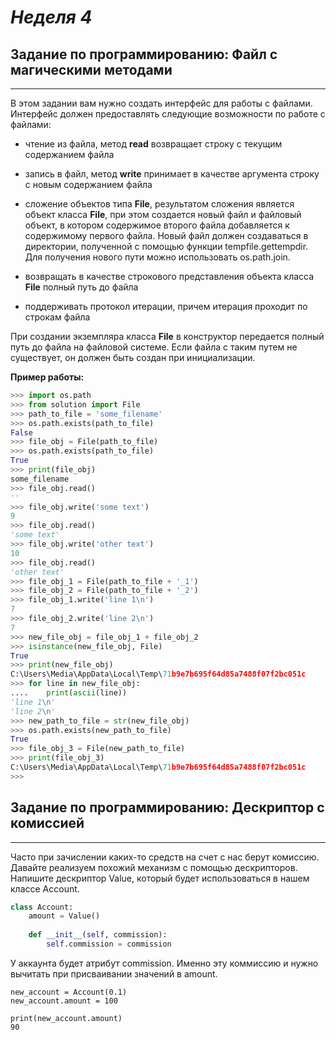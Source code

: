 # ***Неделя 4***
## Задание по программированию: Файл с магическими методами
___
В этом задании вам нужно создать интерфейс для работы с файлами. Интерфейс должен предоставлять следующие возможности по работе с файлами:

- чтение из файла, метод **read** возвращает строку с текущим содержанием файла

- запись в файл, метод **write** принимает в качестве аргумента строку с новым содержанием файла

- сложение объектов типа **File**, результатом сложения является объект класса **File**, при этом создается новый файл и файловый объект, в котором содержимое второго файла добавляется к содержимому первого файла. Новый файл должен создаваться в директории, полученной с помощью функции tempfile.gettempdir. Для получения нового пути можно использовать os.path.join.

- возвращать в качестве строкового представления объекта класса **File** полный путь до файла

- поддерживать протокол итерации, причем итерация проходит по строкам файла

При создании экземпляра класса **File** в конструктор передается полный путь до файла на файловой системе. Если файла с таким путем не существует, он должен быть создан при инициализации.

**Пример работы:**
```python
>>> import os.path
>>> from solution import File
>>> path_to_file = 'some_filename'
>>> os.path.exists(path_to_file)
False
>>> file_obj = File(path_to_file)
>>> os.path.exists(path_to_file)
True
>>> print(file_obj)
some_filename
>>> file_obj.read()
''
>>> file_obj.write('some text')
9
>>> file_obj.read()
'some text'
>>> file_obj.write('other text')
10
>>> file_obj.read()
'other text'
>>> file_obj_1 = File(path_to_file + '_1')
>>> file_obj_2 = File(path_to_file + '_2')
>>> file_obj_1.write('line 1\n')
7
>>> file_obj_2.write('line 2\n')
7
>>> new_file_obj = file_obj_1 + file_obj_2
>>> isinstance(new_file_obj, File)
True
>>> print(new_file_obj)
C:\Users\Media\AppData\Local\Temp\71b9e7b695f64d85a7488f07f2bc051c
>>> for line in new_file_obj:
....    print(ascii(line))  
'line 1\n'
'line 2\n'
>>> new_path_to_file = str(new_file_obj)
>>> os.path.exists(new_path_to_file)
True
>>> file_obj_3 = File(new_path_to_file)
>>> print(file_obj_3)
C:\Users\Media\AppData\Local\Temp\71b9e7b695f64d85a7488f07f2bc051c
>>>
```
## Задание по программированию: Дескриптор с комиссией
___
Часто при зачислении каких-то средств на счет с нас берут комиссию. Давайте реализуем похожий механизм с помощью дескрипторов. Напишите дескриптор Value, который будет использоваться в нашем классе Account.
```python
class Account:
    amount = Value()
    
    def __init__(self, commission):
        self.commission = commission
```
У аккаунта будет атрибут commission. Именно эту коммиссию и нужно вычитать при присваивании значений в amount.
```
new_account = Account(0.1)
new_account.amount = 100

print(new_account.amount)
90
```